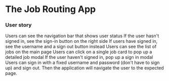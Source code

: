 # The Job Routing App

### User story

Users can see the navigation bar that shows user status
If the user hasn't signed in, see the sign-in button on the right side
If users have signed in, see the username and a sign out button instead
Users can see the list of jobs on the main page
Users can click on a single job card to pop up a detailed job modal
If the user haven't signed in, pop up a sign in modal
Users can sign in with a fixed username and password (don't have to sign up) and sign out. Then the application will navigate the user to the expected page.




